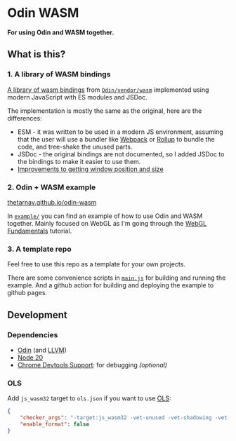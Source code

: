 # Odin WASM

**For using Odin and WASM together.**

## What is this?

### 1. A library of WASM bindings

[A library of wasm bindings](https://github.com/thetarnav/odin-wasm/tree/main/wasm) from [`Odin/vendor/wasm`](https://github.com/odin-lang/Odin/tree/master/vendor/wasm) implemented using modern JavaScript with ES modules and JSDoc.

The implementation is mostly the same as the original, here are the differences:

-   ESM - it was written to be used in a modern JS environment, assuming that the user will use a bundler like [Webpack](https://webpack.js.org/) or [Rollup](https://rollupjs.org/) to bundle the code, and tree-shake the unused parts.
-   JSDoc - the original bindings are not documented, so I added JSDoc to the bindings to make it easier to use them.
-   [Improvements to getting window position and size](https://github.com/thetarnav/odin-wasm/commit/abd015822d0667ae7ebec7c0b7d4508a489b9c44#diff-70784127da28e4d9d43c91e03af22f56c23f45ec12af76e4deed68c37f7776e4)

### 2. Odin + WASM example

[thetarnav.github.io/odin-wasm](https://thetarnav.github.io/odin-wasm)

In [`example/`](https://github.com/thetarnav/odin-wasm/tree/main/example) you can find an example of how to use Odin and WASM together. Mainly focused on WebGL as I'm going through the [WebGL Fundamentals](https://webgl2fundamentals.org/) tutorial.

### 3. A template repo

Feel free to use this repo as a template for your own projects.

There are some convenience scripts in [`main.js`](https://github.com/thetarnav/odin-wasm/tree/main/main.js) for building and running the example. And a github action for building and deploying the example to github pages.

## Development

### Dependencies

-   [Odin](https://odin-lang.org/docs/install/) (and [LLVM](https://apt.llvm.org/))
-   [Node 20](https://nodejs.org/)
-   [Chrome Devtools Support](https://chromewebstore.google.com/detail/cc++-devtools-support-dwa/pdcpmagijalfljmkmjngeonclgbbannb): for debugging *(optional)*

### OLS

Add `js_wasm32` target to `ols.json` if you want to use [OLS](https://github.com/DanielGavin/ols):

```json
{
    "checker_args": "-target:js_wasm32 -vet-unused -vet-shadowing -vet-style -vet-semicolon",
	"enable_format": false
}
```
